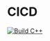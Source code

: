 # CICD
[![Build C++](https://github.com/sumo431/CICD/actions/workflows/main.yml/badge.svg)](https://github.com/sumo431/CICD/actions/workflows/main.yml)
